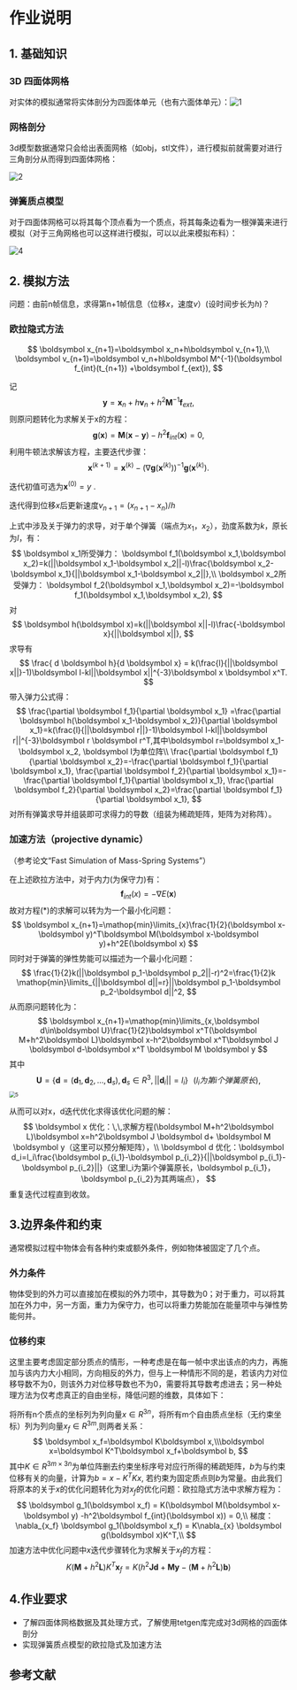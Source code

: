 # 作业说明

## 1. 基础知识

### 3D 四面体网格

对实体的模拟通常将实体剖分为四面体单元（也有六面体单元）：![1](README.assets/1.PNG)

### 网格剖分

3d模型数据通常只会给出表面网格（如obj，stl文件），进行模拟前就需要对进行三角剖分从而得到四面体网格：

![2](README.assets/2.PNG)

### 弹簧质点模型

对于四面体网格可以将其每个顶点看为一个质点，将其每条边看为一根弹簧来进行模拟（对于三角网格也可以这样进行模拟，可以以此来模拟布料）：

![4](README.assets/4.PNG)

## 2. 模拟方法

问题：由前n帧信息，求得第n+1帧信息（位移$x$，速度$v$）(设时间步长为$h$)？

### 欧拉隐式方法

$$
\boldsymbol x_{n+1}=\boldsymbol x_n+h\boldsymbol v_{n+1},\\
\boldsymbol v_{n+1}=\boldsymbol v_n+h\boldsymbol M^{-1}(\boldsymbol f_{int}(t_{n+1}) +\boldsymbol f_{ext}),
$$

记
$$
\boldsymbol y =\boldsymbol x_n + h\boldsymbol v_n + h^2\boldsymbol M^{-1}\boldsymbol f_{ext}, \tag{*}
$$
则原问题转化为求解关于x的方程：
$$
\boldsymbol g(\boldsymbol x) = \boldsymbol M(\boldsymbol x-\boldsymbol y) -h^2\boldsymbol f_{int}(\boldsymbol x) = 0,
$$
利用牛顿法求解该方程，主要迭代步骤：
$$
\boldsymbol x^{(k+1)}=\boldsymbol x^{(k)}-(\nabla \boldsymbol g(\boldsymbol x^{(k)}))^{-1}\boldsymbol g(\boldsymbol x^{(k)}).
$$

迭代初值可选为$\boldsymbol x^{(0)}=y$ .

迭代得到位移$x$后更新速度$v_{n+1}=(x_{n+1}-x_{n})/h$






上式中涉及关于弹力的求导，对于单个弹簧（端点为$x_1$，$x_2$），劲度系数为$k$，原长为$l$，有：
$$
\boldsymbol x_1所受弹力：     \boldsymbol f_1(\boldsymbol x_1,\boldsymbol x_2)=k(||\boldsymbol x_1-\boldsymbol x_2||-l)\frac{\boldsymbol x_2-\boldsymbol x_1}{||\boldsymbol x_1-\boldsymbol x_2||},\\
\boldsymbol x_2所受弹力：     \boldsymbol f_2(\boldsymbol x_1,\boldsymbol x_2)=-\boldsymbol f_1(\boldsymbol x_1,\boldsymbol x_2),
$$
对
$$
\boldsymbol h(\boldsymbol x)=k(||\boldsymbol x||-l)\frac{-\boldsymbol x}{||\boldsymbol x||},
$$
求导有
$$
\frac{ d  \boldsymbol h}{d \boldsymbol x} = k(\frac{l}{||\boldsymbol x||}-1)\boldsymbol I-kl||\boldsymbol x||^{-3}\boldsymbol x \boldsymbol x^T.
$$
带入弹力公式得：
$$
\frac{\partial  \boldsymbol f_1}{\partial \boldsymbol x_1} =\frac{\partial  \boldsymbol h(\boldsymbol x_1-\boldsymbol x_2)}{\partial \boldsymbol x_1}=k(\frac{l}{||\boldsymbol r||}-1)\boldsymbol I-kl||\boldsymbol r||^{-3}\boldsymbol r \boldsymbol r^T,其中\boldsymbol r=\boldsymbol x_1-\boldsymbol x_2, \boldsymbol I为单位阵\\
\frac{\partial  \boldsymbol f_1}{\partial \boldsymbol x_2}=-\frac{\partial  \boldsymbol f_1}{\partial \boldsymbol x_1},
\frac{\partial  \boldsymbol f_2}{\partial \boldsymbol x_1}=-\frac{\partial  \boldsymbol f_1}{\partial \boldsymbol x_1},
\frac{\partial  \boldsymbol f_2}{\partial \boldsymbol x_2}=\frac{\partial  \boldsymbol f_1}{\partial \boldsymbol x_1},
$$
对所有弹簧求导并组装即可求得力的导数（组装为稀疏矩阵，矩阵为对称阵）。



### 加速方法（projective dynamic）

（参考论文“Fast Simulation of Mass-Spring Systems”）

在上述欧拉方法中，对于内力(为保守力)有：
$$
\boldsymbol f_{int}(x)=-\nabla E(\boldsymbol x)
$$
故对方程$(*)$的求解可以转为为一个最小化问题：
$$
\boldsymbol x_{n+1}=\mathop{min}\limits_{x}\frac{1}{2}(\boldsymbol x-\boldsymbol y)^T\boldsymbol M(\boldsymbol x-\boldsymbol y)+h^2E(\boldsymbol x)
$$
同时对于弹簧的弹性势能可以描述为一个最小化问题：
$$
\frac{1}{2}k(||\boldsymbol p_1-\boldsymbol p_2||-r)^2=\frac{1}{2}k \mathop{min}\limits_{||\boldsymbol d||=r}||\boldsymbol p_1-\boldsymbol p_2-\boldsymbol d||^2,
$$
从而原问题转化为：
$$
\boldsymbol x_{n+1}=\mathop{min}\limits_{x,\boldsymbol d\in\boldsymbol U}\frac{1}{2}\boldsymbol x^T(\boldsymbol M+h^2\boldsymbol L)\boldsymbol x-h^2\boldsymbol x^T\boldsymbol J \boldsymbol d-\boldsymbol x^T \boldsymbol M \boldsymbol y
$$
其中
$$
\boldsymbol U=\{\boldsymbol d=(\boldsymbol d_1,\boldsymbol d_2,...,\boldsymbol d_s),\boldsymbol d_s\in R^3,||\boldsymbol d_i||=l_i \}\,\,\,\,(l_i为第i个弹簧原长),
$$
<img src="README.assets/5.PNG" alt="5" style="zoom: 67%;" />

从而可以对x，d迭代优化求得该优化问题的解：
$$
\boldsymbol x 优化：\,\,求解方程(\boldsymbol M+h^2\boldsymbol L)\boldsymbol x=h^2\boldsymbol J \boldsymbol d+ \boldsymbol M \boldsymbol y（这里可以预分解矩阵），\\
\boldsymbol d 优化：\boldsymbol d_i=l_i\frac{\boldsymbol p_{i_1}-\boldsymbol p_{i_2}}{||\boldsymbol p_{i_1}-\boldsymbol p_{i_2}||}（这里l_i为第i个弹簧原长，\boldsymbol p_{i_1}，\boldsymbol p_{i_2}为其两端点），
$$
重复迭代过程直到收敛。



## 3.边界条件和约束

通常模拟过程中物体会有各种约束或额外条件，例如物体被固定了几个点。

### 外力条件

物体受到的外力可以直接加在模拟的外力项中，其导数为0；对于重力，可以将其加在外力中，另一方面，重力为保守力，也可以将重力势能加在能量项中与弹性势能何并。

### 位移约束

这里主要考虑固定部分质点的情形，一种考虑是在每一帧中求出该点的内力，再施加与该内力大小相同，方向相反的外力，但与上一种情形不同的是，若该内力对位移导数不为0，则该外力对位移导数也不为0，需要将其导数考虑进去；另一种处理方法为仅考虑真正的自由坐标，降低问题的维数，具体如下：

将所有n个质点的坐标列为列向量$x\in R^{3n}$，将所有m个自由质点坐标（无约束坐标）列为列向量$x_f\in R^{3m}$,则两者关系：
$$
\boldsymbol x_f=\boldsymbol K\boldsymbol x,\\\boldsymbol x=\boldsymbol K^T\boldsymbol x_f+\boldsymbol b,
$$
其中$K\in R^{3m\times 3n}$为单位阵删去约束坐标序号对应行所得的稀疏矩阵，$b$为与约束位移有关的向量，计算为$b=x-K^TKx$, 若约束为固定质点则$b$为常量。由此我们将原本的关于$x$的优化问题转化为对$x_f$的优化问题：欧拉隐式方法中求解方程为：
$$
\boldsymbol g_1(\boldsymbol x_f) = K(\boldsymbol M(\boldsymbol x-\boldsymbol y) -h^2\boldsymbol f_{int}(\boldsymbol x)) = 0,\\
梯度：\nabla_{x_f} \boldsymbol g_1(\boldsymbol x_f) = K\nabla_{x} \boldsymbol g(\boldsymbol x)K^T,\\
$$
加速方法中优化问题中$x$迭代步骤转化为求解关于$x_f$的方程：
$$
K(\boldsymbol M+h^2\boldsymbol L)K^T\boldsymbol x_f=K(h^2\boldsymbol J \boldsymbol d+ \boldsymbol M \boldsymbol y-(\boldsymbol M+h^2\boldsymbol L)\boldsymbol b)
$$

## 4.作业要求

- 了解四面体网格数据及其处理方式，了解使用tetgen库完成对3d网格的四面体剖分
- 实现弹簧质点模型的欧拉隐式及加速方法



## 参考文献

[^Liu13]: Liu, Tiantian , et al. "Fast simulation of mass-spring systems." *Acm Transactions on Graphics* 32.6(2013):1-7.

